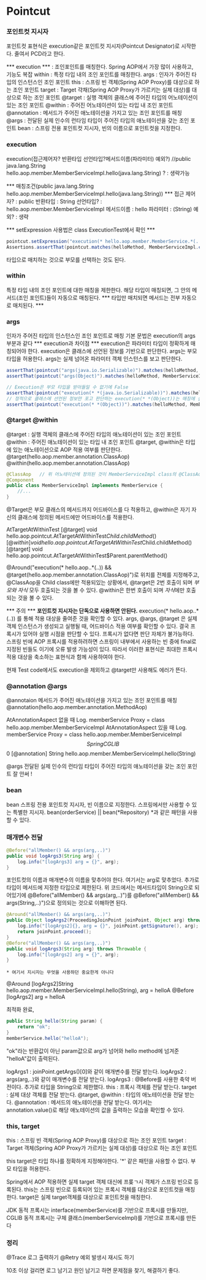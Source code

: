 # Pointcut

### 포인트컷 지시자
포인트컷 표현식은 execution같은 포인트컷 지시자(Pointcut Designator)로 시작한다.
줄여서 PCD라고 한다.

*** execution ***   : 조인포인트를 매칭한다. Spring AOP에서 가장 많이 사용하고, 기능도 복잡
within      : 특정 타입 내의 조인 포인트를 매칭한다.
args        : 인자가 주어진 타입의 인스턴스인 조인 포인트
this        : 스프링 빈 객체(Spring AOP Proxy)를 대상으로 하는 조인 포인트
target      : Target 갹채(Spring AOP Proxy가 가르키는 실제 대상)를 대상으로 하는 조인 포인트
@target     : 실행 객체의 클래스에 주어진 타입의 어노테이션이 있는 조인 포인트
@within     : 주어진 어노테이션이 있는 타입 내 조인 포인트
@annotation : 메서드가 주어진 애노테이션을 가지고 있는 조인 포인트를 매칭
@args       : 전달된 실제 인수의 런타임 타입이 주어진 타입의 애노테이션을 갖는 조인 포인트
bean        : 스프링 전용 포인트컷 지시자, 빈의 이름으로 포인트컷을 지정한다.

### execution
execution(접근제어자? 반환타입 선언타입?메서드이름(파라미터) 예외?)
//public java.lang.String hello.aop.member.MemberServiceImpl.hello(java.lang.String)
? : 생략가능

*** 매칭조건(public java.lang.String hello.aop.member.MemberServiceImpl.hello(java.lang.String)) ***
접근 제어자? : public
반환타입     : String
선언타입?    : hello.aop.member.MemberServiceImpl
메서드이름   : hello
파라미터     : (String)
예외?        : 생략

*** setExpression 사용법은 class ExecutionTest에서 확인 ***
```java
pointcut.setExpression("execution(* hello.aop.member.MemberService.*(..))");
Assertions.assertThat(pointcut.matches(helloMethod, MemberServiceImpl.class)).isTrue();
```
타입으로 매치하는 것으로 부모를 선택하는 것도 된다.


### within
특정 타입 내의 조인 포인트에 대한 매칭을 제한한다.
해당 타입이 매칭되면, 그 안의 메서드(조인 포인트)들이 자동으로 매칭된다.
*** 타입만 매치되면 메서드는 전부 자동으로 매치된다. ***

### args
인자가 주어진 타입의 인스턴스인 조인 포인트로 매칭
기본 문법은 execution의 args 부분과 같다
*** execution과 차이점 ***
execution은 파라미터 타입이 정확하게 매칭되어야 한다. execution은 클래스에 선언된 정보를 기반으로 판단한다.
args는 부모 타입을 허용한다. args는 실제 넘어온 파라미터 객체 인스턴스를 보고 판단한다.
```java
assertThat(pointcut("args(java.io.Serializable)").matches(helloMethod, MemberServiceImpl.class)).isTrue();
assertThat(pointcut("args(Object)").matches(helloMethod, MemberServiceImpl.class)).isTrue();

// Execution은 부모 타입을 받아들일 수 없기에 False
assertThat(pointcut("execution(* *(java.io.Serializable))").matches(helloMethod, MemberServiceImpl.class)).isFalse();
// 정적으로 클래스에 선언된 정보만 포고 판단하는 execution(* *(Object))는 매칭에 실패한다.
assertThat(pointcut("execution(* *(Object))").matches(helloMethod, MemberServiceImpl.class)).isFalse();
```

### @target @within
@target : 실행 객체의 클래스에 주어진 타입의 애노테이션이 있는 조인 포인트
@within : 주어진 애노테이션이 있는 타입 내 조인 포인트
@target, @within은 타입에 있는 애노테이션으로 AOP 적용 여부를 판단한다.
@target(hello.aop.member.annotation.ClassAop)
@within(hello.aop.member.annotation.ClassAop)
```java
@ClassAop   // 위 어노테이션에 정의된 것이 MemberServiceImpl class의 @ClassAop 보고 적용된다.
@Component
public class MemberServiceImpl implements MemberService {
    //...
}
```
@Target은 부모 클래스의 메서드까지 어드바이스를 다 적용하고,
@within은 자기 자신의 클래스에 정의된 메서드에만 어드바이스를 적용한다.

AtTargetAtWithinTest
[@target] void hello.aop.pointcut.AtTargetAtWithinTest$Child.childMethod()
[@within] void hello.aop.pointcut.AtTargetAtWithinTest$Child.childMethod()
[@target] void hello.aop.pointcut.AtTargetAtWithinTest$Parent.parentMethod()

@Around("execution(* hello.aop..*(..)) && @target(hello.aop.member.annotation.ClassAop)")로 위치를 전체를 지정해주고,
    @ClassAop을 Child class에만 적용되있는 상황에서,
@target은 2번 호출이 되며 *부모와 자식* 모두 호출되는 것을 볼 수 있다.
@within은 한번 호출이 되며 *자식*에만 호출되는 것을 볼 수 있다.

*** 주의 ***
**포인트컷 지시자는 단독으로 사용하면 안된다.**
execution(* hello.aop..*(..)) 를 통해 적용 대상을 줄여준 것을 확인할 수 있다.
args, @args, @target 은 실제 객체 인스턴스가 생성되고 실행될 때, 어드바이스 적용 여부를 확인할 수 있다.
결국 프록시가 있어야 실행 시점을 판단할 수 있다. 프록시가 없다면 판단 자체가 불가능하다.
스프링 빈에 AOP 프록시를 적용하려하면 스프링이 내부에서 사용하는 빈 중에 final로 지정된 빈들도 이기에 오류 발생 가능성이 있다.
따라서 이러한 표현식은 최대한 프록시 적용 대상을 축소하는 표현식과 함께 사용하여야 한다.

현재 Test code에서도 execution을 제외하고 @target만 사용해도 에러가 뜬다.

### @annotation @args
@annotaion 메서드가 주어진 애노테이션을 가지고 있는 조인 포인트를 매칭
@annotation(hello.aop.member.annotation.MethodAop)

AtAnnotationAspect 없을 때 Log.
    memberService Proxy = class hello.aop.member.MemberServiceImpl
AtAnnotationAspect 있을 때 Log.
    memberService Proxy = class hello.aop.member.MemberServiceImpl$$SpringCGLIB$$0
    [@annotation] String hello.aop.member.MemberServiceImpl.hello(String)

@args 전달된 실제 인수의 런타임 타입이 주어진 타입의 애노테이션을 갖는 조인 포인트
잘 안써 !

### bean
bean 스프링 전용 포인트컷 지시자, 빈 이름으로 지정한다.
    스프링에서만 사용할 수 있는 특별한 지시자.
bean(orderService) || bean(*Repository)
*과 같은 패턴을 사용할 수 있다.

### 매개변수 전달
```java
@Before("allMember() && args(arg,..)")
public void logArgs3(String arg) {
    log.info("[logArgs3] arg = {}", arg);
}
```
포인트컷의 이름과 매개변수의 이름을 맞추어야 한다. 여기서는 arg로 맞추었다.
추가로 타입이 메서드에 지정한 타입으로 제한된다.
    위 코드에서는 메서드타입이 String으로 되어있기에
    @Before("allMember() && args(arg,..)")를
    @Before("allMember() && args(String,..)")으로 정의되는 것으로 이해하면 된다.

```java
@Around("allMember() && args(arg,..)")
public Object logArgs2(ProceedingJoinPoint joinPoint, Object arg) throws Throwable {
    log.info("[logArgs2]{}, arg = {}", joinPoint.getSignature(), arg);
    return joinPoint.proceed();
}
@Before("allMember() && args(arg,..)")
public void logArgs3(String arg) throws Throwable {
    log.info("[logArgs2] arg = {}", arg);
}
```
    * 여기서 지시자는 무엇을 사용하던 중요한게 아니다
@Around
[logArgs2]String hello.aop.member.MemberServiceImpl.hello(String), arg = helloA
@Before
[logArgs2] arg = helloA

최적화 완료,
```java
public String hello(String param) {
    return "ok";
}
memberService.hello("helloA");
```
"ok"라는 반환값이 아닌 param값으로 arg가 넘어와 hello method에 넘겨준 "helloA"값이 출력된다.

logArgs1 : joinPoint.getArgs()[0]와 같이 매개변수를 전달 받는다.
logArgs2 : args(arg,..)와 같이 매개변수를 전달 받는다.
logArgs3 : @Before를 사용한 축약 버전이다. 추가로 타입을 String으로 제한했다.
this : 프록시 객체를 전달 받는다.
target : 실제 대상 객체를 전달 받는다.
@target, @within : 타입의 애노테이션을 전달 받는다.
@annotation : 메서드의 애노테이션을 전달 받는다.
    여기서는 annotation.value()로 해당 애노테이션의 값을 출력하는 모습을 확인할 수 있다.

### this, target
this : 스프링 빈 객체(Spring AOP Proxy)를 대상으로 하는 조인 포인트
target : Target 객체(Spring AOP Proxy가 가르키는 실제 대상)를 대상으로 하는 조인 포인트

this target은 타입 하나를 정확하게 지정해야한다.
'*' 같은 패턴을 사용할 수 없다.
부모 타입을 허용한다.

Spring에서 AOP 적용하면 실제 target 객체 대신에 프롲ㄱ시 객체가 스프링 빈으로 등록된다.
this는 스프링 빈으로 등록되어 있는 프록시 객체를 대상으로 포인트컷을 매칭한다.
target은 실제 target객체를 대상으로 포인트컷을 매칭한다.

JDK 동적 프록시는 interface(memberService)를 기반으로 프록시를 만들지만,
CGLIB 동적 프록시는 구체 클래스(memberServiceImpl)를 기반으로 프록시를 만든다


### 정리



@Trace 로그 출력하기
@Retry 예외 발생시 재시도 하기

10초 이상 걸리면 로그 남기고 원인 남기고 하면 문제점을 찾기, 해결하기 좋다.




